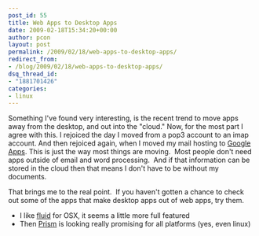 ```yaml
---
post_id: 55
title: Web Apps to Desktop Apps
date: 2009-02-18T15:34:20+00:00
author: pcon
layout: post
permalink: /2009/02/18/web-apps-to-desktop-apps/
redirect_from:
- /blog/2009/02/18/web-apps-to-desktop-apps/
dsq_thread_id:
- "1881701426"
categories:
- linux
---
```

Something I've found very interesting, is the recent trend to move apps away from the desktop, and out into the "cloud." Now, for the most part I agree with this. I rejoiced the day I moved from a pop3 account to an imap account. And then rejoiced again, when I moved my mail hosting to [Google Apps](http://www.google.com/apps/). This is just the way most things are moving.  Most people don't need apps outside of email and word processing.  And if that information can be stored in the cloud then that means I don't have to be without my documents.

That brings me to the real point.  If you haven't gotten a chance to check out some of the apps that make desktop apps out of web apps, try them.

* I like [fluid](http://fluidapp.com/) for OSX, it seems a little more full featured
* Then [Prism](http://labs.mozilla.com/projects/prism/) is looking really promising for all platforms (yes, even linux)